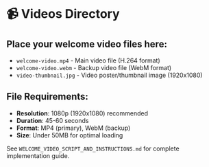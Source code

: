 # 📹 Videos Directory

## Place your welcome video files here:

- `welcome-video.mp4` - Main video file (H.264 format)
- `welcome-video.webm` - Backup video file (WebM format)
- `video-thumbnail.jpg` - Video poster/thumbnail image (1920x1080)

## File Requirements:
- **Resolution**: 1080p (1920x1080) recommended
- **Duration**: 45-60 seconds
- **Format**: MP4 (primary), WebM (backup)
- **Size**: Under 50MB for optimal loading

See `WELCOME_VIDEO_SCRIPT_AND_INSTRUCTIONS.md` for complete implementation guide.
